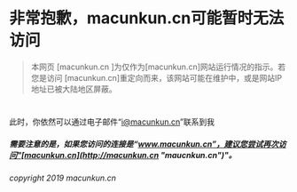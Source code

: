 # 非常抱歉，macunkun.cn可能暂时无法访问
> 本网页 [macunkun.cn ]为仅作为[macunkun.cn]网站运行情况的指示。若您是访问 [macunkun.cn]重定向而来，该网站可能在维护中，或是网站IP地址已被大陆地区屏蔽。

# 

此时，你依然可以通过电子邮件“i@macunkun.cn”联系到我 


#####  需要注意的是，如果您访问的连接是“www.macunkun.cn”，建议您尝试再次访问"[macunkun.cn](http://macunkun.cn "maucnkun.cn")"。


###### copyright 2019 macunkun.cn
